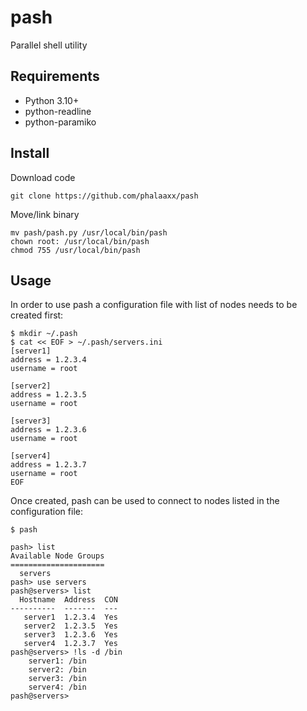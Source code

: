 pash
====

Parallel shell utility


Requirements
------------

 * Python 3.10+
 * python-readline
 * python-paramiko

Install
-------

Download code

	git clone https://github.com/phalaaxx/pash

Move/link binary

	mv pash/pash.py /usr/local/bin/pash
	chown root: /usr/local/bin/pash
	chmod 755 /usr/local/bin/pash

Usage
-----

In order to use pash a configuration file with list of nodes needs to be created first:

	$ mkdir ~/.pash
	$ cat << EOF > ~/.pash/servers.ini
	[server1]
	address = 1.2.3.4
	username = root

	[server2]
	address = 1.2.3.5
	username = root

	[server3]
	address = 1.2.3.6
	username = root

	[server4]
	address = 1.2.3.7
	username = root
	EOF


Once created, pash can be used to connect to nodes listed in the configuration file:

	$ pash

	pash> list
	Available Node Groups
	=====================
	  servers
	pash> use servers
	pash@servers> list
	  Hostname  Address  CON
	----------  -------  ---
	   server1  1.2.3.4  Yes
	   server2  1.2.3.5  Yes
	   server3  1.2.3.6  Yes
	   server4  1.2.3.7  Yes
	pash@servers> !ls -d /bin
	    server1: /bin
	    server2: /bin
	    server3: /bin
	    server4: /bin
	pash@servers>
